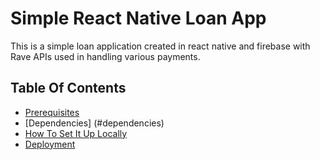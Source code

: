 # Simple React Native Loan App

This is a simple loan application created in react native and firebase with Rave APIs used in handling various payments.

## Table Of Contents
- [Prerequisites](#prerequisites)
- [Dependencies] (#dependencies)
- [How To Set It Up Locally](#how-to-set-it-up-locally)
- [Deployment](#deployment)